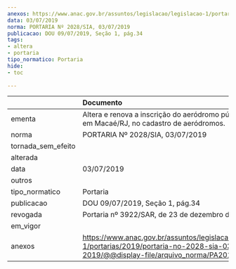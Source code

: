 ```yaml
---
anexos: https://www.anac.gov.br/assuntos/legislacao/legislacao-1/portarias/2019/portaria-no-2028-sia-03-07-2019/@@display-file/arquivo_norma/PA2019-2028.pdf
data: 03/07/2019
norma: PORTARIA Nº 2028/SIA, 03/07/2019
publicacao: DOU 09/07/2019, Seção 1, pág.34
tags:
- altera
- portaria
tipo_normatico: Portaria
hide: 
- toc 
 
---
```


|                    | Documento                                                                                                                                            |
|:-------------------|:-----------------------------------------------------------------------------------------------------------------------------------------------------|
| ementa             | Altera e renova a inscrição do aeródromo público Macaé, em Macaé/RJ, no cadastro de aeródromos.                                                      |
| norma              | PORTARIA Nº 2028/SIA, 03/07/2019                                                                                                                     |
| tornada_sem_efeito |                                                                                                                                                      |
| alterada           |                                                                                                                                                      |
| data               | 03/07/2019                                                                                                                                           |
| outros             |                                                                                                                                                      |
| tipo_normatico     | Portaria                                                                                                                                             |
| publicacao         | DOU 09/07/2019, Seção 1, pág.34                                                                                                                      |
| revogada           | Portaria nº 3922/SAR, de 23 de dezembro de 2019.                                                                                                     |
| em_vigor           |                                                                                                                                                      |
| anexos             | https://www.anac.gov.br/assuntos/legislacao/legislacao-1/portarias/2019/portaria-no-2028-sia-03-07-2019/@@display-file/arquivo_norma/PA2019-2028.pdf |